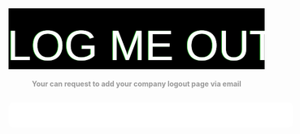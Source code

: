 <!DOCTYPE html>
<html>
<head>
  <title>Super Logout</title>
  <style>

    @import url(http://fonts.googleapis.com/css?family=Share+Tech+Mono);

    body {
      font-family: sans-serif;
      margin-top: 5em;
      background: black;
      color: white;
    }

    h1 {
      margin: 0 auto;
      text-align: center;
      font-size: 4em;
    }

    h3 {
      margin: 0 auto;
      margin-top: 20px;
      text-align: center;
      font-size: 1em;
      color: #989898;
    }

    ul {
      width: 500px;
      margin: 2em auto;
      list-style: none;
      background: white;
      padding: 25px 30px;
      -webkit-border-radius: 10px;
      -moz-border-radius: 10px;
      border-radius: 10px;
      -webkit-box-shadow: 0px 0px 101px -14px rgba(255,255,255,1);
      -moz-box-shadow: 0px 0px 101px -14px rgba(255,255,255,1);
      box-shadow: 0px 0px 101px -14px rgba(255,255,255,1);
    }

    li {
      line-height: 26px;
      color: black;
    }

    li > span {
      float: right;
    }

    a {
      text-decoration: none;
      color: #1093D8;
    }

    svg {
      width: 600px;
      height: 120px;
      display: block;
      position: relative;
      overflow: hidden;
      margin: 0 auto;
      background: black;
    }

    .hidden {
      position: fixed;
      width: 1px;
      height: 1px;
      overflow: hidden;
      top: -10px;
      left: -10px;
    }

    .success {
      font-weight: bold;
      color: #0a0;
    }

    .error {
      color: #a00;
    }

    .favicon {
      background: white;
      padding: 5px;
      float: left;
      margin-right: 15px;
    }

  </style>
  <script>
    function cleanup(func, el, delayCleanup) {
      return function() {
        if (delayCleanup) {
          delayCleanup = false;
          return;
        }
        func();
        el.parentNode.removeChild(el);
      };
    }

    function get(url) {
      return function(success, error) {
        var img = document.createElement("img");
        img.onload = cleanup(success, img);
        img.onerror = cleanup(error, img);
        img.className = "hidden";
        document.body.appendChild(img);
        img.src = url;

        return url;
      };
    }

    var numPostFrames = 0;
    function post(url, params, fakeOk) {
      params = params || {};
      return function(success, error) {
        var form = document.createElement("form");
        var iframe = document.createElement("iframe");

        iframe.className = "hidden";
        iframe.onload = cleanup(cleanup(success, form), iframe, true);
        iframe.onerror = cleanup(cleanup(error, form), iframe, true);
        iframe.name = "iframe" + numPostFrames++;
        document.body.appendChild(iframe);

        form.action = url;
        form.method = "POST";
        form.target = iframe.name;

        for (var param in params) {
          if (params.hasOwnProperty(param)) {
            var input = document.createElement("input");
            input.type = "hidden";
            input.name = param;
            input.value = params[param];
            form.appendChild(input);
          }
        }

        document.body.appendChild(form);
        form.submit();

        if (fakeOk) {
          success();
        }

        return url;
      };
    }

    function and(one, two) {
      return function(success, error) {
        var oneSuccess = false;
        var twoSuccess = false;
        var oneSuccessFunc = function() {
          oneSuccess = true;
          if (twoSuccess) {
            success();
          }
        };
        var twoSuccessFunc = function() {
          twoSuccess = true;
          if (oneSuccess) {
            success();
          }
        };
        one(oneSuccessFunc, error);
        return two(twoSuccessFunc, error);
      }
    }

    function extractDomain(url) {
      var domain;
      //find & remove protocol (http, ftp, etc.) and get domain
      if (url.indexOf("://") > -1) {
        domain = url.split('/')[2];
      }
      else {
        domain = url.split('/')[0];
      }

      //find & remove port number
      domain = domain.split(':')[0];

      return domain;
    }

    function doSites(list, sites) {
      sites.forEach(function(site) {
        if (!site.length) {
          return;
        }

        var name = site[0];
        var action = site[1];

        var li = document.createElement("li");
        var faviconNode = document.createElement("img");
        faviconNode.className = "favicon";
        var nameNode = document.createElement("strong");
        nameNode.appendChild(document.createTextNode(name));
        var statusNode = document.createElement("span");
        statusNode.innerHTML = "...";
        li.appendChild(faviconNode);
        li.appendChild(nameNode);
        li.appendChild(statusNode);

        var success = function() {
          statusNode.innerHTML = "OK";
          statusNode.className = "success";
        };
        var error = function() {
          statusNode.innerHTML = "error";
          statusNode.className = "error";
        };

        var url = action(success, error);
        faviconNode.src = "https://www.google.com/s2/favicons?domain=" + extractDomain(url);

        list.appendChild(li);
      });
    }

    window.onload = function() {
      doSites(document.getElementById("sitelist"), [
        ["AOL", and(get("http://my.screenname.aol.com/_cqr/logout/mcLogout.psp?sitedomain=startpage.aol.com&authLev=0&lang=en&locale=us"), get("https://api.screenname.aol.com/auth/logout?state=snslogout&r=" + Math.random()))],
        ["AlternativeTo", get ("https://alternativeto.net/Logout.aspx")],
        ["Amazon", get("http://www.amazon.com/gp/flex/sign-out.html?action=sign-out")],
        ["Blogger", get("http://www.blogger.com/logout.g")],
        ["Delicious", get("http://www.delicious.com/logout")],
        ["DeviantART", post("http://www.deviantart.com/users/logout")],
        ["DreamHost", get("https://panel.dreamhost.com/index.cgi?Nscmd=Nlogout")],
        ["Dropbox", get("https://www.dropbox.com/logout")],
        ["eBay", get("https://signin.ebay.com/ws/eBayISAPI.dll?SignIn")],
        ["Gandi", get("https://www.gandi.net/login/out")],
        ["GearBest", get("http://www.gearbest.com/m-users-a-logout.htm")],
        ["GitHub", get("https://github.com/logout")],
        ["GMail", get("http://mail.google.com/mail/logout")],
        ["Google", get("https://www.google.com/accounts/Logout")],
        ["Hulu", get("https://secure.hulu.com/logout")],
        ["Impots.gouv.fr", get("https://cfspart.impots.gouv.fr/deconnexion")],
        ["Instapaper", get("http://www.instapaper.com/user/logout")],
        ["KanbanFlow", get("https://kanbanflow.com/logout")],
        ["LaBanquePostale", get("https://voscomptesenligne.labanquepostale.fr/voscomptes/canalXHTML/securite/deconnexion/init-deconnexion.ea")],
        ["Linode", get("https://manager.linode.com/session/logout")],
        ["LiveJournal", post("http://www.livejournal.com/logout.bml", {"action:killall": "1"})],
        ["LogMeIn", get("https://secure.logmein.com/home/fr/loggedout")],
        ["MySpace", get("http://www.myspace.com/index.cfm?fuseaction=signout")],
        ["NetFlix", get("http://www.netflix.com/Logout")],
        ["New York Times", get("http://www.nytimes.com/logout")],
        ["Newegg", get("https://secure.newegg.com/NewMyAccount/AccountLogout.aspx")],
        ["Office 365 Global Account", get("https://login.microsoftonline.com/logout.srf")],
        ["Office 365 Webmail", get("https://outlook.office.com/owa/logoff.owa")],
        ["Pandora", get("https://www.pandora.com/account/sign-out")],
        ["Photobucket", get("http://photobucket.com/logout")],
        ["Primewire.AG", get("https://www.primewire.ag/logout.php")],
        ["Primewire.ORG", get("https://www.primewire.org/logout.php")],
        ["Skype", get("https://secure.skype.com/account/logout")],
        ["Slashdot", get("http://slashdot.org/my/logout")],
        ["SoundCloud", get("http://soundcloud.com/logout")],
        ["Spotify", get("https://www.spotify.com/logout/")],
        ["Steam Community", get("http://steamcommunity.com/?action=doLogout")],
        ["Steam Store", get("http://store.steampowered.com/logout/")],
        ["ThePirateBay", get("https://thepiratebay.org/logout")],
        ["ThinkGeek", get("https://www.thinkgeek.com/brain/account/login.cgi?a=lo")],
        ["Threadless", get("http://www.threadless.com/logout")],
	["TMIS", get("https://www.tmis.go.ug/account/logout")],
        ["Tumblr", get("http://www.tumblr.com/logout")],
        ["Testomato", get("http://www.testomato.com/logout")],
        ["Vimeo", get("http://vimeo.com/log_out")],
        ["Wikipedia", get("http://en.wikipedia.org/w/index.php?title=Special:UserLogout")],
        ["Windows Live", get("http://login.live.com/logout.srf")],
        ["Woot", get("https://account.woot.com/logout")],
        ["Wordpress", get("https://wordpress.com/wp-login.php?action=logout")],
        ["Yahoo!", get("https://login.yahoo.com/config/login?.src=fpctx&logout=1&.direct=1&.done=http://www.yahoo.com/")],
        ["YouTube", post("http://www.youtube.com", {"action_logout": "1"}, true)],
        ["DueDil", get("http://www.duedil.com/logout")],
        ["Podio", get("https://podio.com/logout")],
        ["Codeanywhere", get("https://codeanywhere.com/logout")],
        ["NESCAFE Dolce Gusto", get("https://www.dolce-gusto.fr/customer/account/logout")],
        ["T411", get("http://www.t411.li/users/logout/")],
      ])
    };

    var _gaq = _gaq || [];
    _gaq.push(['_setAccount', 'UA-62125712-1']);
    _gaq.push(['_trackPageview']);

    (function() {
      var ga = document.createElement('script'); ga.type = 'text/javascript'; ga.async = true;
      ga.src = ('https:' == document.location.protocol ? 'https://ssl' : 'http://www') + '.google-analytics.com/ga.js';
      var s = document.getElementsByTagName('script')[0]; s.parentNode.insertBefore(ga, s);
    })();
  </script>
</head>
<body>
  <svg version="1.1" id="Ebene_1" xmlns="http://www.w3.org/2000/svg" xmlns:xlink="http://www.w3.org/1999/xlink"      width="600px" height="100px" viewBox="0 0 600 100">
    <style type="text/css">
      <![CDATA[
        text {
          filter: url(#filter);
          fill: white;
          font-family: 'Share Tech Mono', sans-serif;
          font-size: 100px;
          -webkit-font-smoothing: antialiased;
          -moz-osx-font-smoothing: grayscale;
        }
      ]]>
    </style>
      <defs>
        <filter id="filter">
          <feFlood flood-color="black" result="black" />
          <feFlood flood-color="red" result="flood1" />
          <feFlood flood-color="limegreen" result="flood2" />
          <feOffset in="SourceGraphic" dx="3" dy="0" result="off1a"/>
          <feOffset in="SourceGraphic" dx="2" dy="0" result="off1b"/>
          <feOffset in="SourceGraphic" dx="-3" dy="0" result="off2a"/>
          <feOffset in="SourceGraphic" dx="-2" dy="0" result="off2b"/>
          <feComposite in="flood1" in2="off1a" operator="in"  result="comp1" />
          <feComposite in="flood2" in2="off2a" operator="in" result="comp2" />
          <feMerge x="0" width="100%" result="merge1">
            <feMergeNode in = "black" />
            <feMergeNode in = "comp1" />
            <feMergeNode in = "off1b" />
            <animate attributeName="y" id = "y" dur ="4s" values = '104px; 104px; 30px; 105px; 30px; 2px; 2px; 50px; 40px; 105px; 105px; 20px; 6ßpx; 40px; 104px; 40px; 70px; 10px; 30px; 104px; 102px'                    keyTimes = '0; 0.362; 0.368; 0.421; 0.440; 0.477; 0.518; 0.564; 0.593; 0.613; 0.644; 0.693; 0.721; 0.736; 0.772; 0.818; 0.844; 0.894; 0.925; 0.939; 1' repeatCount = "indefinite" />
            <animate attributeName="height" id = "h" dur ="4s" values = '10px; 0px; 10px; 30px; 50px; 0px; 10px; 0px; 0px; 0px; 10px; 50px; 40px; 0px; 0px; 0px; 40px; 30px; 10px; 0px; 50px' keyTimes = '0; 0.362; 0.368; 0.421; 0.440; 0.477; 0.518; 0.564; 0.593; 0.613; 0.644; 0.693; 0.721; 0.736; 0.772; 0.818; 0.844; 0.894; 0.925; 0.939; 1' repeatCount = "indefinite" />
          </feMerge>
          <feMerge x="0" width="100%" y="60px" height="65px" result="merge2">
            <feMergeNode in = "black" />
            <feMergeNode in = "comp2" />
            <feMergeNode in = "off2b" />
            <animate attributeName="y" id = "y" dur ="4s" values = '103px; 104px; 69px; 53px; 42px; 104px; 78px; 89px; 96px; 100px; 67px; 50px; 96px; 66px; 88px; 42px; 13px; 100px; 100px; 104px;' keyTimes = '0; 0.055; 0.100; 0.125; 0.159; 0.182; 0.202; 0.236; 0.268; 0.326; 0.357; 0.400; 0.408; 0.461; 0.493; 0.513; 0.548; 0.577; 0.613; 1' repeatCount = "indefinite" />
            <animate attributeName="height" id = "h" dur = "4s" values = '0px; 0px; 0px; 16px; 16px; 12px; 12px; 0px; 0px; 5px; 10px; 22px; 33px; 11px; 0px; 0px; 10px' keyTimes = '0; 0.055; 0.100; 0.125; 0.159; 0.182; 0.202; 0.236; 0.268; 0.326; 0.357; 0.400; 0.408; 0.461; 0.493; 0.513;  1' repeatCount = "indefinite" />
          </feMerge>
          <feMerge>
            <feMergeNode in="SourceGraphic" />
            <feMergeNode in="merge1" />
            <feMergeNode in="merge2" />
          </feMerge>
        </filter>
      </defs>
      <g>
        <text x="0" y="100">
          LOG ME OUT
        </text>
      </g>
  </svg>

  <h3>Your can request to add your company logout page via email</h3>
  <ul id="sitelist">
  </ul>
</body>
</html>
